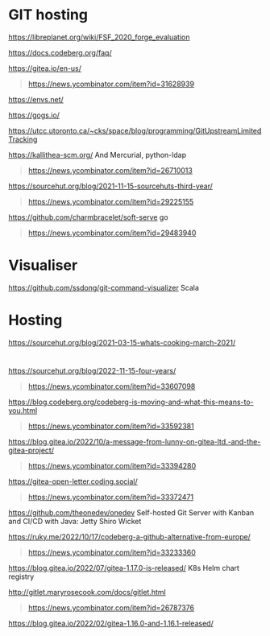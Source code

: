 # GIT hosting

https://libreplanet.org/wiki/FSF_2020_forge_evaluation

https://docs.codeberg.org/faq/

https://gitea.io/en-us/
> https://news.ycombinator.com/item?id=31628939

https://envs.net/

https://gogs.io/

https://utcc.utoronto.ca/~cks/space/blog/programming/GitUpstreamLimitedTracking

https://kallithea-scm.org/ And Mercurial, python-ldap
> https://news.ycombinator.com/item?id=26710013

https://sourcehut.org/blog/2021-11-15-sourcehuts-third-year/
> https://news.ycombinator.com/item?id=29225155

https://github.com/charmbracelet/soft-serve go
> https://news.ycombinator.com/item?id=29483940

# Visualiser
https://github.com/ssdong/git-command-visualizer Scala

# Hosting
https://sourcehut.org/blog/2021-03-15-whats-cooking-march-2021/

#
https://sourcehut.org/blog/2022-11-15-four-years/
> https://news.ycombinator.com/item?id=33607098

https://blog.codeberg.org/codeberg-is-moving-and-what-this-means-to-you.html
> https://news.ycombinator.com/item?id=33592381

https://blog.gitea.io/2022/10/a-message-from-lunny-on-gitea-ltd.-and-the-gitea-project/
> https://news.ycombinator.com/item?id=33394280

https://gitea-open-letter.coding.social/
> https://news.ycombinator.com/item?id=33372471

https://github.com/theonedev/onedev Self-hosted Git Server with Kanban and CI/CD with Java: Jetty Shiro Wicket

https://ruky.me/2022/10/17/codeberg-a-github-alternative-from-europe/
> https://news.ycombinator.com/item?id=33233360

https://blog.gitea.io/2022/07/gitea-1.17.0-is-released/ K8s Helm chart registry

http://gitlet.maryrosecook.com/docs/gitlet.html
> https://news.ycombinator.com/item?id=26787376

https://blog.gitea.io/2022/02/gitea-1.16.0-and-1.16.1-released/